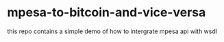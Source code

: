 # mpesa-to-bitcoin-and-vice-versa
this repo contains a simple demo of how to intergrate mpesa api with wsdl
